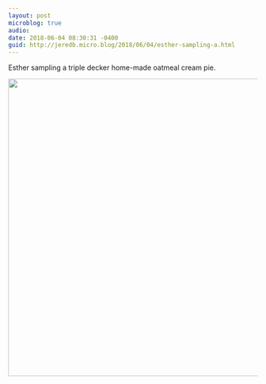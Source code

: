 ```yaml
---
layout: post
microblog: true
audio: 
date: 2018-06-04 08:30:31 -0400
guid: http://jeredb.micro.blog/2018/06/04/esther-sampling-a.html
---
```

Esther sampling a triple decker home-made oatmeal cream pie.

<img src="http://micro.jeredb.com/uploads/2018/6c8e1101ec.jpg" width="600" height="600" />
